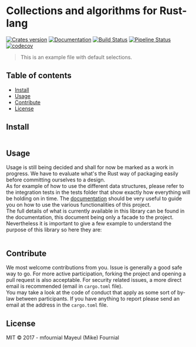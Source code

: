# Collections and algorithms for Rust-lang

[![Crates version](https://img.shields.io/crates/v/collections-more.svg)](https://crates.io/crates/collections-more)
[![Documentation](https://docs.rs/collections-more/badge.svg)](https://docs.rs/collections-more/)
[![Build Status](https://travis-ci.org/mfournial/collections-rust.svg?branch=master)](https://travis-ci.org/mfournial/collections-rust)
[![Pipeline Status](https://gitlab.doc.ic.ac.uk/mmf115/collections-rust/badges/master/build.svg)](https://gitlab.doc.ic.ac.uk/mmf115/collections-rust/commits/master)
[![codecov](https://codecov.io/gh/mfournial/collections-rust/branch/master/graph/badge.svg)](https://codecov.io/gh/mfournial/collections-rust)

<!-- Backup docs: [![Backup docs](https://img.shields.io/readthedocs/pip.svg)](https://gitlab.doc.ic.ac.uk/mmf115/collections-rust/-/jobs/artifacts/master/download?job=doc) -->

> This is an example file with default selections.

## Table of contents

- [Install](#install)
- [Usage](#usage)
- [Contribute](#contribute)
- [License](#license)

## Install

```
```

## Usage

Usage is still being decided and shall for now be marked as a work in progress. 
We have to evaluate what's the Rust way of packaging easily before committing 
ourselves to a design.  
As for example of how to use the different data structures, please refer to the 
integration tests in the tests folder that show exactly how everything will be 
holding on in time. The [documentation](https://docs.rs/collections-more/) 
should be very useful to guide you on how to use the various functionalities of 
this project.  
The full details of what is currently available in this library can be found in 
the documentation, this document being only a facade to the project. 
Nevertheless it is important to give a few example to understand the purpose of 
this library so here they are:

```

```

## Contribute

We most welcome contributions from you. Issue is generally a good safe way to
go. For more active participation, forking the project and opening a pull 
request is also acceptable. For security related issues, a more direct email is 
recommended (email in `cargo.toml` file).  
You may take a look at the code of conduct that apply as some sort of by-law 
between participants. If you have anything to report please send an email at 
the address in the `cargo.toml` file.

## License

MIT © 2017 - mfournial Mayeul (Mike) Fournial
